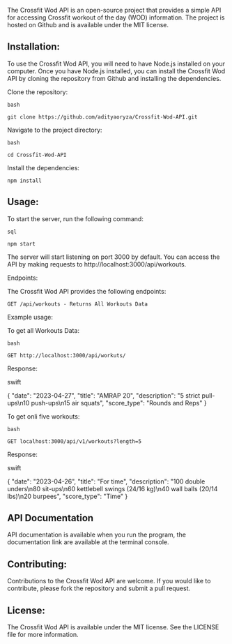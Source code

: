The Crossfit Wod API is an open-source project that provides a simple API for accessing Crossfit workout of the day (WOD) information. The project is hosted on Github and is available under the MIT license.

## Installation:

To use the Crossfit Wod API, you will need to have Node.js installed on your computer. Once you have Node.js installed, you can install the Crossfit Wod API by cloning the repository from Github and installing the dependencies.

Clone the repository:

    bash

    git clone https://github.com/adityaoryza/Crossfit-Wod-API.git

Navigate to the project directory:

    bash

    cd Crossfit-Wod-API

Install the dependencies:

    npm install

## Usage:

To start the server, run the following command:

    sql

    npm start

The server will start listening on port 3000 by default. You can access the API by making requests to http://localhost:3000/api/workouts.

Endpoints:

The Crossfit Wod API provides the following endpoints:

    GET /api/workouts - Returns All Workouts Data

Example usage:

To get all Workouts Data:

    bash

    GET http://localhost:3000/api/workuts/

Response:

swift

{
"date": "2023-04-27",
"title": "AMRAP 20",
"description": "5 strict pull-ups\n10 push-ups\n15 air squats",
"score_type": "Rounds and Reps"
}

To get onli five workouts:

    bash

    GET localhost:3000/api/v1/workouts?length=5

Response:

swift

{
"date": "2023-04-26",
"title": "For time",
"description": "100 double unders\n80 sit-ups\n60 kettlebell swings (24/16 kg)\n40 wall balls (20/14 lbs)\n20 burpees",
"score_type": "Time"
}

## API Documentation

API documentation is available when you run the program, the documentation link are available at the terminal console.

## Contributing:

Contributions to the Crossfit Wod API are welcome. If you would like to contribute, please fork the repository and submit a pull request.

## License:

The Crossfit Wod API is available under the MIT license. See the LICENSE file for more information.
